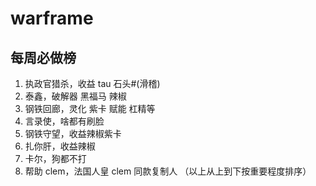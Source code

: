 # warframe

## 每周必做榜

1. 执政官猎杀，收益 tau 石头#(滑稽)
2. 泰鑫，破解器 黑福马 辣椒
3. 钢铁回廊，灵化 紫卡 赋能 杠精等
4. 言录使，啥都有刷脸
5. 钢铁守望，收益辣椒紫卡
6. 扎你肝，收益辣椒
7. 卡尔，狗都不打
8. 帮助 clem，法国人皇 clem 同款复制人
   （以上从上到下按重要程度排序）

